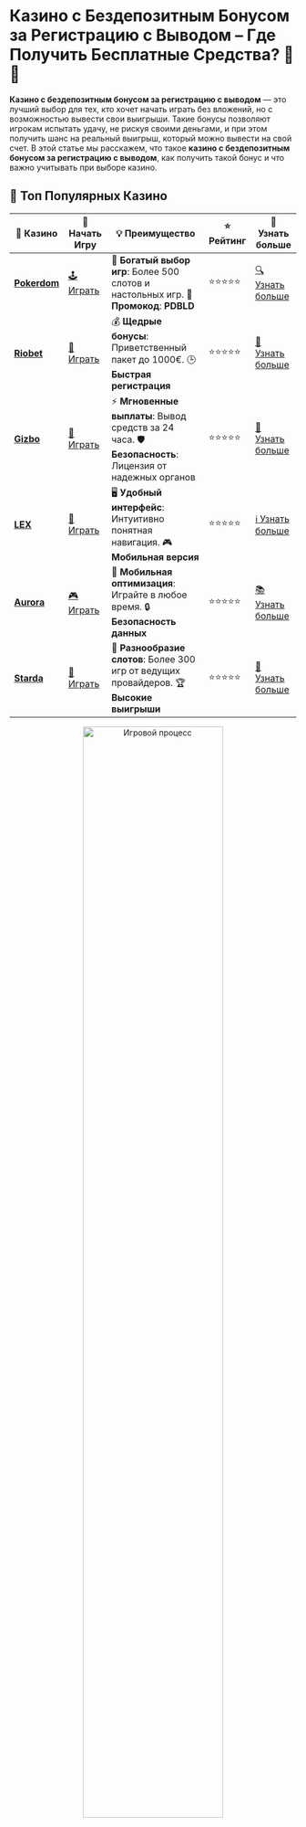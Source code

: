 # **Казино с Бездепозитным Бонусом за Регистрацию с Выводом** – Где Получить Бесплатные Средства? 🎁💸

**Казино с бездепозитным бонусом за регистрацию с выводом** — это лучший выбор для тех, кто хочет начать играть без вложений, но с возможностью вывести свои выигрыши. Такие бонусы позволяют игрокам испытать удачу, не рискуя своими деньгами, и при этом получить шанс на реальный выигрыш, который можно вывести на свой счет. В этой статье мы расскажем, что такое **казино с бездепозитным бонусом за регистрацию с выводом**, как получить такой бонус и что важно учитывать при выборе казино.

## 🌟 Топ Популярных Казино

| 🎲 **Казино** | 🔗 **Начать Игру** | 💡 **Преимущество** | ⭐ **Рейтинг** | 🔗 **Узнать больше** |
|--------------|---------------------|---------------------|----------------|----------------------|
| [**Pokerdom**](https://brandplay.link/4k77v2yx) | [🕹️ Играть](https://brandplay.link/4k77v2yx) | 🎉 **Богатый выбор игр**: Более 500 слотов и настольных игр. 🎁 **Промокод**: **PDBLD** | ⭐⭐⭐⭐⭐ | [🔍 Узнать больше](https://brandplay.link/4k77v2yx) |
| [**Riobet**](https://brandplay.link/7xBLTPyj) | [🎰 Играть](https://brandplay.link/7xBLTPyj) | 💰 **Щедрые бонусы**: Приветственный пакет до 1000€. 🕒 **Быстрая регистрация** | ⭐⭐⭐⭐⭐ | [📖 Узнать больше](https://brandplay.link/7xBLTPyj) |
| [**Gizbo**](https://brandplay.link/bprXw4YV) | [🎲 Играть](https://brandplay.link/bprXw4YV) | ⚡ **Мгновенные выплаты**: Вывод средств за 24 часа. 🛡️ **Безопасность**: Лицензия от надежных органов | ⭐⭐⭐⭐⭐ | [📝 Узнать больше](https://brandplay.link/bprXw4YV) |
| [**LEX**](https://brandplay.link/zW4hdDFV) | [🤑 Играть](https://brandplay.link/zW4hdDFV) | 🖥️ **Удобный интерфейс**: Интуитивно понятная навигация. 🎮 **Мобильная версия** | ⭐⭐⭐⭐⭐ | [ℹ️ Узнать больше](https://brandplay.link/zW4hdDFV) |
| [**Aurora**](https://10trafic-stat2.com/click/668546556bcc6313411604bd/6766/13032/subaccount) | [🎮 Играть](https://10trafic-stat2.com/click/668546556bcc6313411604bd/6766/13032/subaccount) | 📱 **Мобильная оптимизация**: Играйте в любое время. 🔒 **Безопасность данных** | ⭐⭐⭐⭐⭐ | [📚 Узнать больше](https://10trafic-stat2.com/click/668546556bcc6313411604bd/6766/13032/subaccount) |
| [**Starda**](https://brandplay.link/fB7xwRFL) | [🎯 Играть](https://brandplay.link/fB7xwRFL) | 🎰 **Разнообразие слотов**: Более 300 игр от ведущих провайдеров. 🏆 **Высокие выигрыши** | ⭐⭐⭐⭐⭐ | [🔎 Узнать больше](https://brandplay.link/fB7xwRFL) |

<div align="center">
    <img src="https://i.pinimg.com/originals/1d/b3/25/1db325483acbe642c6d4e6fdd73a4988.gif" alt="Игровой процесс" width="70%">
</div>

## 💎 Лучшие Бонусы и Акции

| 🎲 **Казино** | 🔗 **Начать Игру** | 💡 **Преимущество** | ⭐ **Рейтинг** | 🔗 **Узнать больше** |
|--------------|---------------------|---------------------|----------------|----------------------|
| [**Kometa**](https://brandplay.link/8ZymQJV8) | [🎰 Играть](https://brandplay.link/8ZymQJV8) | 🎁 **Эксклюзивные бонусы**: Регулярные акции и промо. 🔄 **Программы лояльности** | ⭐⭐⭐⭐☆ | [🔍 Узнать больше](https://brandplay.link/8ZymQJV8) |
| [**R7**](https://brandplay.link/bMd3Yjsw) | [🕹️ Играть](https://brandplay.link/bMd3Yjsw) | 🕒 **Круглосуточная поддержка**: Всегда на связи. 💸 **Высокие лимиты** | ⭐⭐⭐⭐☆ | [📖 Узнать больше](https://brandplay.link/bMd3Yjsw) |
| [**7K**](https://brandplay.link/BvQyFShp) | [🎲 Играть](https://brandplay.link/BvQyFShp) | 🌟 **Эксклюзивные бонусы**: Только для VIP игроков. 🎉 **Сезонные акции** | ⭐⭐⭐⭐☆ | [📝 Узнать больше](https://brandplay.link/BvQyFShp) |
| [**Kent**](https://brandplay.link/Fv2WP3js) | [🤑 Играть](https://brandplay.link/Fv2WP3js) | 📈 **Высокий RTP**: Более 98%. 💼 **Профессиональная поддержка** | ⭐⭐⭐⭐☆ | [ℹ️ Узнать больше](https://brandplay.link/Fv2WP3js) |
| [**1Xslots**](https://brandplay.link/hSB1khtr) | [🎮 Играть](https://brandplay.link/hSB1khtr) | 🎉 **Множество акций**: Еженедельные бонусы и турниры. 🛡️ **Безопасность** | ⭐⭐⭐⭐☆ | [📚 Узнать больше](https://brandplay.link/hSB1khtr) |
| [**Gama**](https://brandplay.link/j6NMKsDz) | [🎯 Играть](https://brandplay.link/j6NMKsDz) | 🔍 **Интуитивный интерфейс**: Легкость использования. 🏅 **Престижные турниры** | ⭐⭐⭐⭐☆ | [🔎 Узнать больше](https://brandplay.link/j6NMKsDz) |

<div align="center">
    <img src="https://i.pinimg.com/originals/1d/b3/25/1db325483acbe642c6d4e6fdd73a4988.gif" alt="Игровой процесс" width="70%">
</div>

## 🚀 Быстрые Выигрыши и Поддержка

| 🎲 **Казино** | 🔗 **Начать Игру** | 💡 **Преимущество** | ⭐ **Рейтинг** | 🔗 **Узнать больше** |
|--------------|---------------------|---------------------|----------------|----------------------|
| [**Onion**](https://brandplay.link/zBGRVpQ9) | [🎰 Играть](https://brandplay.link/zBGRVpQ9) | 🤑 **Низкие ставки**: Идеально для начинающих. 🔄 **Быстрые выводы** | ⭐⭐⭐⭐☆ | [🔍 Узнать больше](https://brandplay.link/zBGRVpQ9) |
| [**Чемпион**](https://temon-gter.cfd/go/lRq?p80412p304504pcc44t17455) | [🕹️ Играть](https://temon-gter.cfd/go/lRq?p80412p304504pcc44t17455) | 🏅 **Лояльная программа**: Награды за активность. 🎁 **Ежемесячные бонусы** | ⭐⭐⭐⭐☆ | [📖 Узнать больше](https://temon-gter.cfd/go/lRq?p80412p304504pcc44t17455) |
| [**Vavada**](https://vavadapartner.pro/?promo=ea5c9275-6854-4505-94fc-95ab18221945-linkb2) | [🎲 Играть](https://vavadapartner.pro/?promo=ea5c9275-6854-4505-94fc-95ab18221945-linkb2) | 🚀 **Быстрая регистрация**: Начните играть мгновенно. 🔐 **Безопасные транзакции** | ⭐⭐⭐⭐☆ | [📝 Узнать больше](https://vavadapartner.pro/?promo=ea5c9275-6854-4505-94fc-95ab18221945-linkb2) |
| [**Friends**](https://gofriends.kim/linkb2) | [🤑 Играть](https://gofriends.kim/linkb2) | 🤝 **Социальные игры**: Играйте с друзьями. 🌐 **Мультиплатформенность** | ⭐⭐⭐⭐☆ | [ℹ️ Узнать больше](https://gofriends.kim/linkb2) |
| [**1WIN**](https://brandplay.link/smXVpBbG) | [🎮 Играть](https://brandplay.link/smXVpBbG) | 🏆 **Спортивные ставки**: Широкий выбор видов спорта. 💵 **Высокие коэффициенты** | ⭐⭐⭐⭐☆ | [📚 Узнать больше](https://brandplay.link/smXVpBbG) |
| [**Drip**](https://drp-ircp01.com/c07e6a3db) | [🎯 Играть](https://drp-ircp01.com/c07e6a3db) | 🌐 **Инновационные игры**: Новейшие игровые технологии. 🛡️ **Высокая безопасность** | ⭐⭐⭐⭐☆ | [🔎 Узнать больше](https://drp-ircp01.com/c07e6a3db) |
| [**JoyCasino**](https://rpc30.call2me.pro/?/ru/registration?apkpop=0&partner=p24970p3291217pc98f) | [🎰 Играть](https://rpc30.call2me.pro/?/ru/registration?apkpop=0&partner=p24970p3291217pc98f) | 🎁 **Приятные бонусы**: Ежедневные акции и подарки. 🕹️ **Разнообразие игр** | ⭐⭐⭐⭐☆ | [🔍 Узнать больше](https://rpc30.call2me.pro/?/ru/registration?apkpop=0&partner=p24970p3291217pc98f) |

<div align="center">
    <img src="https://i.pinimg.com/originals/1d/b3/25/1db325483acbe642c6d4e6fdd73a4988.gif" alt="Игровой процесс" width="70%">
</div>
---

✨ **Выбирайте лучшее казино для себя и наслаждайтесь игрой! Удачи!** ✨


**Казино с бездепозитным бонусом за регистрацию с выводом** — это онлайн-казино, которое предоставляет игрокам бонусы сразу после регистрации без необходимости вносить депозит. Выигранные средства можно вывести на свой кошелек или банковскую карту, что делает такие предложения еще более привлекательными.

## Что Такое **Казино с Бездепозитным Бонусом за Регистрацию с Выводом**? 🎰💰

**Казино с бездепозитным бонусом за регистрацию с выводом** — это платформа, которая предлагает бонусы без необходимости вносить депозит, при этом средства можно вывести после выполнения определенных условий. Это может быть бонус в виде денег, фриспинов или других предложений, которые позволят вам испытать удачу без финансовых рисков.

### Виды **бездепозитных бонусов с выводом**:
1. **Бонусные деньги** — казино дает определенную сумму, которую можно использовать для игры и вывести при выполнении условий.
2. **Фриспины** — бесплатные вращения на слотах, при выигрыше с которых можно вывести деньги.
3. **Кэшбэк** — возвращение части проигранных средств, которые можно вывести.

## Преимущества **Казино с Бездепозитным Бонусом за Регистрацию с Выводом** 💸🔥

### 1. **Играй без Рисков** 🎲🔐

Основное преимущество — это возможность начать играть без риска потери собственных средств. Вы получаете бонусы сразу после регистрации и можете начать игру, не внося депозит. При этом выигрыши можно вывести, если выполнены условия.

#### Почему это важно:
- **Минимальные риски** — играйте на бонусные средства, не используя свои деньги.
- **Возможность выигрыша** — шанс выиграть реальные деньги с минимальными затратами.

### 2. **Вывод Выигрышей** 💰💳

Одним из самых привлекательных моментов **казино с бездепозитным бонусом за регистрацию с выводом** является возможность вывести заработанные деньги. Многие казино предлагают честные условия для вывода средств, что делает игру более интересной и выгодной.

#### Преимущества:
- **Безопасность выводов** — проверенные способы вывода выигрышей.
- **Минимальные требования** — выполнение условий для вывода не займет много времени.

### 3. **Шанс На Дополнительные Бонусы** 🎁🎉

Часто казино с бездепозитным бонусом предоставляют дополнительные бонусы для активных игроков. Вы можете заработать еще больше, принимая участие в акциях, турнирах или получая бонусы за игру.

#### Почему это привлекательно:
- **Дополнительные бонусы** — за активность на платформе.
- **Участие в акциях** — дополнительные фриспины или бонусные средства для дальнейшей игры.

## Как Выбрать **Казино с Бездепозитным Бонусом за Регистрацию с Выводом**? 🧐🔍

Чтобы выбрать лучшее **казино с бездепозитным бонусом за регистрацию с выводом**, важно учитывать несколько факторов, которые помогут избежать неприятных сюрпризов и выбрать надежную платформу.

### 1. **Условия для Вывода** 📝💡

Почти все казино с бездепозитным бонусом имеют требования по ставкам (вейджер) или ограничивают сумму, которую можно вывести. Важно заранее ознакомиться с этими условиями, чтобы избежать недоразумений.

#### Что нужно проверить:
- **Требования по ставкам** — сколько раз нужно прокрутить бонус перед его выводом.
- **Ограничения на вывод** — максимальная сумма, которую можно вывести из бонусных средств.

### 2. **Надежность Казино** 🛡️🌟

Выбирайте только лицензированные и проверенные онлайн-казино. Убедитесь, что казино имеет хорошую репутацию и не возникнет проблем с выводом средств.

#### Как это проверить:
- **Читайте отзывы игроков** — ищите отзывы о честности и выплатах.
- **Проверяйте лицензию** — убедитесь, что казино работает с лицензией от известного регулятора.

### 3. **Методы Оплаты и Вывода** 💳📲

Проверьте, какие способы пополнения и вывода средств поддерживает казино. Некоторые платформы могут иметь ограничения по методам вывода, что важно учитывать для удобства.

#### Почему это важно:
- **Разнообразие методов вывода** — банковские карты, электронные кошельки, криптовалюты.
- **Быстрое вывод средств** — чем быстрее вывод, тем удобнее для игрока.

## Заключение 🎉🏆

**Казино с бездепозитным бонусом за регистрацию с выводом** — это идеальный выбор для тех, кто хочет начать играть с минимальными рисками и получить шанс на реальный выигрыш. Такие бонусы позволяют начать игру бесплатно и вывести заработанные средства после выполнения определенных условий.

Не забывайте внимательно изучать условия и требования казино, чтобы убедиться, что ваше казино предлагает честные и выгодные условия для игры. Удачи в игре! 🚀💸

---

Попробуйте **казино с бездепозитным бонусом за регистрацию с выводом** и начните выигрывать прямо сейчас! 🎰💎
